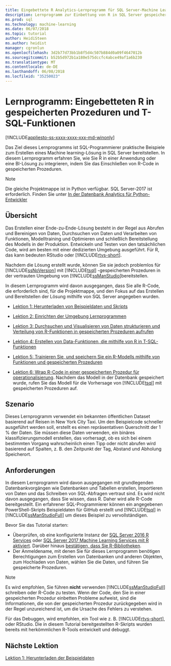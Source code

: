 ```yaml
---
title: Eingebettete R Analytics-Lernprogramm für SQL Server-Machine Learning-Entwickler | Microsoft Docs
description: Lernprogramm zur Einbettung von R in SQL Server gespeicherte Prozeduren und Funktionen des T-SQL
ms.prod: sql
ms.technology: machine-learning
ms.date: 06/07/2018
ms.topic: tutorial
author: HeidiSteen
ms.author: heidist
manager: cgronlun
ms.openlocfilehash: 3d2b77d73bb1b8f5d4c507b884d0a09f4647012b
ms.sourcegitcommit: b52b5d972b1a180e575dccfc4abce49af1a6b230
ms.translationtype: MT
ms.contentlocale: de-DE
ms.lasthandoff: 06/08/2018
ms.locfileid: "35250023"
---
```

# <a name="tutorial-embedded-r-in-stored-procedures-and-t-sql-functions"></a>Lernprogramm: Eingebetteten R in gespeicherten Prozeduren und T-SQL-Funktionen
[!INCLUDE[appliesto-ss-xxxx-xxxx-xxx-md-winonly](../../includes/appliesto-ss-xxxx-xxxx-xxx-md-winonly.md)]

Das Ziel dieses Lernprogramms ist SQL-Programmierer praktische Beispiele zum Erstellen eines Machine learning-Lösung in SQL Server bereitstellen. In diesem Lernprogramm erfahren Sie, wie Sie R in einer Anwendung oder eine BI-Lösung zu integrieren, indem Sie das Einschließen von R-Code in gespeicherten Prozeduren.

> [!NOTE]
> 
> Die gleiche Projektmappe ist in Python verfügbar. SQL Server-2017 ist erforderlich. Finden Sie unter [In der Datenbank Analytics für Python-Entwickler](../tutorials/sqldev-in-database-python-for-sql-developers.md)

## <a name="overview"></a>Übersicht

Das Erstellen einer Ende-zu-Ende-Lösung besteht in der Regel aus Abrufen und Bereinigen von Daten, Durchsuchen von Daten und Verarbeiten von Funktionen, Modelltraining und Optimieren und schließlich Bereitstellung des Modells in der Produktion. Entwickeln und Testen von den tatsächlichen Code, wird am besten mit einer dedizierten Umgebung ausgeführt. Für R, das kann bedeuten RStudio oder [!INCLUDE[rtvs-short](../../includes/rtvs-short-md.md)].

Nachdem die Lösung erstellt wurde, können Sie sie jedoch problemlos für [!INCLUDE[ssNoVersion](../../includes/ssnoversion-md.md)] mit [!INCLUDE[tsql](../../includes/tsql-md.md)] -gespeicherten Prozeduren in der vertrauten Umgebung von [!INCLUDE[ssManStudio](../../includes/ssmanstudio-md.md)]bereitstellen.

In diesem Lernprogramm wird davon ausgegangen, dass Sie alle R-Code, die erforderlich sind, für die Projektmappe, und den Fokus auf das Erstellen und Bereitstellen der Lösung mithilfe von SQL Server angegeben wurden.

- [Lektion 1: Herunterladen von Beispieldaten und Skripts](../tutorials/sqldev-download-the-sample-data.md)

- [Lektion 2: Einrichten der Umgebung Lernprogrammen](../r/sqldev-import-data-to-sql-server-using-powershell.md)

- [Lektion 3: Durchsuchen und Visualisieren von Daten strukturieren und Verteilung von R-Funktionen in gespeicherten Prozeduren aufrufen](../tutorials/sqldev-explore-and-visualize-the-data.md)

- [Lektion 4: Erstellen von Data-Funktionen, die mithilfe von R in T-SQL-Funktionen](../tutorials/sqldev-create-data-features-using-t-sql.md)
  
- [Lektion 5: Trainieren Sie, und speichern Sie ein R-Modells mithilfe von Funktionen und gespeicherten Prozeduren](../r/sqldev-train-and-save-a-model-using-t-sql.md)
  
- [Lektion 6: Wrap R-Code in einer gespeicherten Prozedur für operationalisierung](../tutorials/sqldev-operationalize-the-model.md). 
  Nachdem das Modell in der Datenbank gespeichert wurde, rufen Sie das Modell für die Vorhersage von [!INCLUDE[tsql](../../includes/tsql-md.md)] mit gespeicherten Prozeduren auf.

## <a name="scenario"></a>Szenario

Dieses Lernprogramm verwendet ein bekannten öffentlichen Dataset basierend auf Reisen in New York City Taxi. Um den Beispielcode schneller ausgeführt werden soll, erstellt es einen repräsentativen Querschnitt der 1 % der Daten. Sie müssen diese Daten verwenden, ein binäres klassifizierungsmodell erstellen, das vorhersagt, ob es sich bei einem bestimmten Vorgang wahrscheinlich einen Tipp oder nicht abrufen wird basierend auf Spalten, z. B. den Zeitpunkt der Tag, Abstand und Abholung Speicherort.

## <a name="requirements"></a>Anforderungen

In diesem Lernprogramm wird davon ausgegangen mit grundlegenden Datenbankvorgängen wie Datenbanken und Tabellen erstellen, Importieren von Daten und das Schreiben von SQL-Abfragen vertraut sind. Es wird nicht davon ausgegangen, dass Sie wissen, dass R. Daher wird alle R-Code bereitgestellt. Ein erfahrener SQL-Programmierer können ein angegebenen PowerShell-Skripts Beispieldaten für GitHub erstellt und [!INCLUDE[tsql](../../includes/tsql-md.md)] in [!INCLUDE[ssManStudioFull](../../includes/ssmanstudiofull-md.md)] um dieses Beispiel zu vervollständigen. 

Bevor Sie das Tutorial starten:

- Überprüfen, ob eine konfigurierte Instanz der [SQL Server 2016 R Services](../install/sql-r-services-windows-install.md#verify-installation) oder [SQL Server 2017 Machine Learning Services mit R aktiviert](../install/sql-machine-learning-services-windows-install.md#verify-installation). Darüber hinaus [bestätigen, dass Sie R-Bibliotheken](../r/determine-which-packages-are-installed-on-sql-server.md#get-the-r-library-location).
- Der Anmeldename, mit denen Sie für dieses Lernprogramm benötigen Berechtigungen zum Erstellen von Datenbanken und anderen Objekten, zum Hochladen von Daten, wählen Sie die Daten, und führen Sie gespeicherte Prozeduren.

> [!NOTE]
> Es wird empfohlen, Sie führen **nicht** verwenden [!INCLUDE[ssManStudioFull](../../includes/ssmanstudiofull-md.md)] schreiben oder R-Code zu testen. Wenn der Code, den Sie in einer gespeicherten Prozedur einbetten Probleme aufweist, sind die Informationen, die von der gespeicherten Prozedur zurückgegeben wird in der Regel unzureichend ist, um die Ursache des Fehlers zu verstehen.
> 
> Für das Debuggen, wird empfohlen, ein Tool wie z. B. [!INCLUDE[rtvs-short](../../includes/rtvs-short-md.md)], oder RStudio. Die in diesem Tutorial bereitgestellten R-Skripts wurden bereits mit herkömmlichen R-Tools entwickelt und debuggt.

## <a name="next-lesson"></a>Nächste Lektion

[Lektion 1: Herunterladen der Beispieldaten](../tutorials/sqldev-download-the-sample-data.md)
